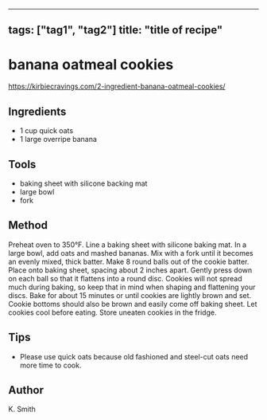 
---
tags: ["tag1", "tag2"]
title: "title of recipe"
---

<TagLinks />

# banana oatmeal cookies

https://kirbiecravings.com/2-ingredient-banana-oatmeal-cookies/

## Ingredients

- 1 cup quick oats
- 1 large overripe banana

## Tools

- baking sheet with silicone backing mat
- large bowl
- fork

## Method

Preheat oven to 350°F. 
Line a baking sheet with silicone baking mat.
In a large bowl, add oats and mashed bananas. 
Mix with a fork until it becomes an evenly mixed, thick batter. 
Make 8 round balls out of the cookie batter. 
Place onto baking sheet, spacing about 2 inches apart. 
Gently press down on each ball so that it flattens into a round disc. 
Cookies will not spread much during baking, so keep that in mind when shaping and flattening your discs.
Bake for about 15 minutes or until cookies are lightly brown and set. Cookie bottoms should also be brown and easily come off baking sheet.
Let cookies cool before eating. Store uneaten cookies in the fridge.


## Tips

- Please use quick oats because old fashioned and steel-cut oats need more time to cook.

## Author

K. Smith
